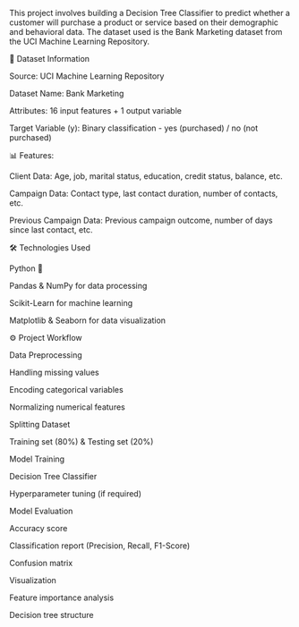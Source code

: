 This project involves building a Decision Tree Classifier to predict whether a customer will purchase a product or service based on their demographic and behavioral data. The dataset used is the Bank Marketing dataset from the UCI Machine Learning Repository.

📂 Dataset Information

Source: UCI Machine Learning Repository

Dataset Name: Bank Marketing

Attributes: 16 input features + 1 output variable

Target Variable (y): Binary classification - yes (purchased) / no (not purchased)

📊 Features:

Client Data: Age, job, marital status, education, credit status, balance, etc.

Campaign Data: Contact type, last contact duration, number of contacts, etc.

Previous Campaign Data: Previous campaign outcome, number of days since last contact, etc.

🛠️ Technologies Used

Python 🐍

Pandas & NumPy for data processing

Scikit-Learn for machine learning

Matplotlib & Seaborn for data visualization

⚙️ Project Workflow

Data Preprocessing

Handling missing values

Encoding categorical variables

Normalizing numerical features

Splitting Dataset

Training set (80%) & Testing set (20%)

Model Training

Decision Tree Classifier

Hyperparameter tuning (if required)

Model Evaluation

Accuracy score

Classification report (Precision, Recall, F1-Score)

Confusion matrix

Visualization

Feature importance analysis

Decision tree structure

